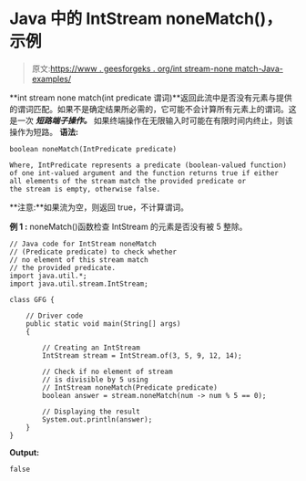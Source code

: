 # Java 中的 IntStream noneMatch()，示例

> 原文:[https://www . geesforgeks . org/int stream-none match-Java-examples/](https://www.geeksforgeeks.org/intstream-nonematch-java-examples/)

**int stream none match(int predicate 谓词)**返回此流中是否没有元素与提供的谓词匹配。如果不是确定结果所必需的，它可能不会计算所有元素上的谓词。这是一次 ***短路端子操作。*** 如果终端操作在无限输入时可能在有限时间内终止，则该操作为短路。
**语法:**

```
boolean noneMatch(IntPredicate predicate)

Where, IntPredicate represents a predicate (boolean-valued function)
of one int-valued argument and the function returns true if either
all elements of the stream match the provided predicate or 
the stream is empty, otherwise false.

```

**注意:**如果流为空，则返回 true，不计算谓词。

**例 1 :** noneMatch()函数检查 IntStream 的元素是否没有被 5 整除。

```
// Java code for IntStream noneMatch
// (Predicate predicate) to check whether
// no element of this stream match
// the provided predicate.
import java.util.*;
import java.util.stream.IntStream;

class GFG {

    // Driver code
    public static void main(String[] args)
    {

        // Creating an IntStream
        IntStream stream = IntStream.of(3, 5, 9, 12, 14);

        // Check if no element of stream
        // is divisible by 5 using
        // IntStream noneMatch(Predicate predicate)
        boolean answer = stream.noneMatch(num -> num % 5 == 0);

        // Displaying the result
        System.out.println(answer);
    }
}
```

**Output:**

```
false

```